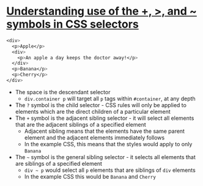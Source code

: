 # [Understanding use of the +, >, and ~ symbols in CSS selectors](https://levelup.gitconnected.com/understanding-use-of-the-and-symbols-in-css-selectors-95552eb436f5)

```css
<div>
  <p>Apple</p>
  <div>
    <p>An apple a day keeps the doctor away!</p>
  </div>
  <p>Banana</p>
  <p>Cherry</p>
</div>
```

* The space is the descendant selector
  * `div.container p` will target all `p` tags within `#container`, at any depth
* The `?` symbol is the child selector - CSS rules will only be applied to elements which are the direct children of a particular element
* The `+` symbol is the adjacent sibling selector - it will select all elements that are the adjacent siblings of a specified element
  * Adjacent sibling means that the elements have the same parent element and the adjacent elements immediately follows
  * In the example CSS, this means that the styles would apply to only `Banana`
* The `~` symbol is the general sibling selector - it selects all elements that are siblings of a specified element
  * `div ~ p` would select all `p` elements that are siblings of `div` elements
  * In the example CSS this would be `Banana` and `Cherry`


